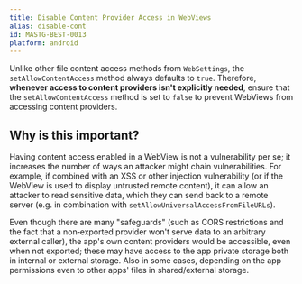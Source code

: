 ```yaml
---
title: Disable Content Provider Access in WebViews
alias: disable-cont
id: MASTG-BEST-0013
platform: android
---
```


Unlike other file content access methods from `WebSettings`, the `setAllowContentAccess` method always defaults to `true`. Therefore, **whenever access to content providers isn't explicitly needed**, ensure that the `setAllowContentAccess` method is set to `false` to prevent WebViews from accessing content providers.

## Why is this important?

Having content access enabled in a WebView is not a vulnerability per se; it increases the number of ways an attacker might chain vulnerabilities. For example, if combined with an XSS or other injection vulnerability (or if the WebView is used to display untrusted remote content), it can allow an attacker to read sensitive data, which they can send back to a remote server (e.g. in combination with `setAllowUniversalAccessFromFileURLs`).

Even though there are many "safeguards" (such as CORS restrictions and the fact that a non‑exported provider won't serve data to an arbitrary external caller), the app's own content providers would be accessible, even when not exported; these may have access to the app private storage both in internal or external storage. Also in some cases, depending on the app permissions even to other apps' files in shared/external storage.
